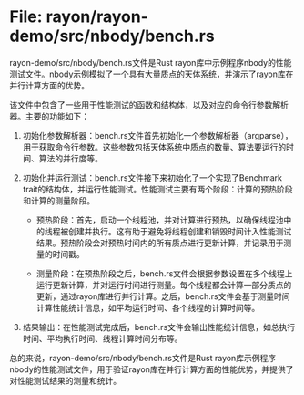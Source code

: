 # File: rayon/rayon-demo/src/nbody/bench.rs

rayon-demo/src/nbody/bench.rs文件是Rust rayon库中示例程序nbody的性能测试文件。nbody示例模拟了一个具有大量质点的天体系统，并演示了rayon库在并行计算方面的优势。

该文件中包含了一些用于性能测试的函数和结构体，以及对应的命令行参数解析器。主要的功能如下：

1. 初始化参数解析器：bench.rs文件首先初始化一个参数解析器（argparse），用于获取命令行参数。这些参数包括天体系统中质点的数量、算法要运行的时间、算法的并行度等。

2. 初始化并运行测试：bench.rs文件接下来初始化了一个实现了Benchmark trait的结构体，并运行性能测试。性能测试主要有两个阶段：计算的预热阶段和计算的测量阶段。

   - 预热阶段：首先，启动一个线程池，并对计算进行预热，以确保线程池中的线程被创建并执行。这有助于避免将线程创建和销毁时间计入性能测试结果。预热阶段会对预热时间内的所有质点进行更新计算，并记录用于测量的时间戳。

   - 测量阶段：在预热阶段之后，bench.rs文件会根据参数设置在多个线程上运行更新计算，并对运行时间进行测量。每个线程都会计算一部分质点的更新，通过rayon库进行并行计算。之后，bench.rs文件会基于测量时间计算性能统计信息，如平均运行时间、各个线程的计算时间等。

3. 结果输出：在性能测试完成后，bench.rs文件会输出性能统计信息，如总执行时间、平均执行时间、线程计算时间分布等。

总的来说，rayon-demo/src/nbody/bench.rs文件是Rust rayon库示例程序nbody的性能测试文件，用于验证rayon库在并行计算方面的性能优势，并提供了对性能测试结果的测量和统计。

